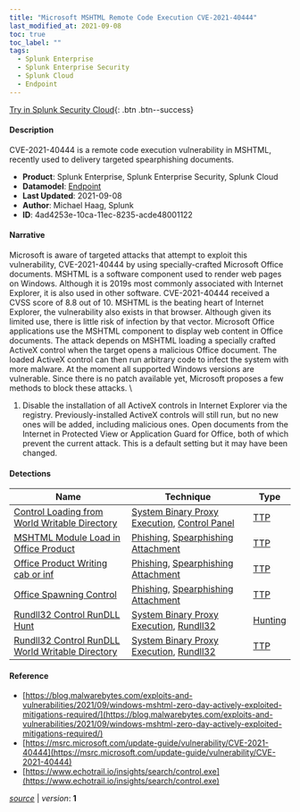 ```yaml
---
title: "Microsoft MSHTML Remote Code Execution CVE-2021-40444"
last_modified_at: 2021-09-08
toc: true
toc_label: ""
tags:
  - Splunk Enterprise
  - Splunk Enterprise Security
  - Splunk Cloud
  - Endpoint
---
```


[Try in Splunk Security Cloud](https://www.splunk.com/en_us/cyber-security.html){: .btn .btn--success}

#### Description

CVE-2021-40444 is a remote code execution vulnerability in MSHTML, recently used to delivery targeted spearphishing documents.

- **Product**: Splunk Enterprise, Splunk Enterprise Security, Splunk Cloud
- **Datamodel**: [Endpoint](https://docs.splunk.com/Documentation/CIM/latest/User/Endpoint)
- **Last Updated**: 2021-09-08
- **Author**: Michael Haag, Splunk
- **ID**: 4ad4253e-10ca-11ec-8235-acde48001122

#### Narrative

Microsoft is aware of targeted attacks that attempt to exploit this vulnerability, CVE-2021-40444 by using specially-crafted Microsoft Office documents. MSHTML is a software component used to render web pages on Windows. Although it is 2019s most commonly associated with Internet Explorer, it is also used in other software.  CVE-2021-40444 received a CVSS score of 8.8 out of 10. MSHTML is the beating heart of Internet Explorer, the vulnerability also exists in that browser. Although given its limited use, there is little risk of infection by that vector. Microsoft Office applications use the MSHTML component to display web content in Office documents. The attack depends on MSHTML loading a specially crafted ActiveX control when the target opens a malicious Office document. The loaded ActiveX control can then run arbitrary code to infect the system with more malware. At the moment all supported Windows versions are vulnerable. Since there is no patch available yet, Microsoft proposes a few methods to block these attacks. \
1. Disable the installation of all ActiveX controls in Internet Explorer via the registry. Previously-installed ActiveX controls will still run, but no new ones will be added, including malicious ones. Open documents from the Internet in Protected View or Application Guard for Office, both of which prevent the current attack. This is a default setting but it may have been changed.

#### Detections

| Name        | Technique   | Type         |
| ----------- | ----------- |--------------|
| [Control Loading from World Writable Directory](/endpoint/10423ac4-10c9-11ec-8dc4-acde48001122/) | [System Binary Proxy Execution](/tags/#system-binary-proxy-execution), [Control Panel](/tags/#control-panel) | [TTP](https://github.com/splunk/security_content/wiki/Detection-Analytic-Types) |
| [MSHTML Module Load in Office Product](/endpoint/5f1c168e-118b-11ec-84ff-acde48001122/) | [Phishing](/tags/#phishing), [Spearphishing Attachment](/tags/#spearphishing-attachment) | [TTP](https://github.com/splunk/security_content/wiki/Detection-Analytic-Types) |
| [Office Product Writing cab or inf](/endpoint/f48cd1d4-125a-11ec-a447-acde48001122/) | [Phishing](/tags/#phishing), [Spearphishing Attachment](/tags/#spearphishing-attachment) | [TTP](https://github.com/splunk/security_content/wiki/Detection-Analytic-Types) |
| [Office Spawning Control](/endpoint/053e027c-10c7-11ec-8437-acde48001122/) | [Phishing](/tags/#phishing), [Spearphishing Attachment](/tags/#spearphishing-attachment) | [TTP](https://github.com/splunk/security_content/wiki/Detection-Analytic-Types) |
| [Rundll32 Control RunDLL Hunt](/endpoint/c8e7ced0-10c5-11ec-8b03-acde48001122/) | [System Binary Proxy Execution](/tags/#system-binary-proxy-execution), [Rundll32](/tags/#rundll32) | [Hunting](https://github.com/splunk/security_content/wiki/Detection-Analytic-Types) |
| [Rundll32 Control RunDLL World Writable Directory](/endpoint/1adffe86-10c3-11ec-8ce6-acde48001122/) | [System Binary Proxy Execution](/tags/#system-binary-proxy-execution), [Rundll32](/tags/#rundll32) | [TTP](https://github.com/splunk/security_content/wiki/Detection-Analytic-Types) |

#### Reference

* [https://blog.malwarebytes.com/exploits-and-vulnerabilities/2021/09/windows-mshtml-zero-day-actively-exploited-mitigations-required/](https://blog.malwarebytes.com/exploits-and-vulnerabilities/2021/09/windows-mshtml-zero-day-actively-exploited-mitigations-required/)
* [https://msrc.microsoft.com/update-guide/vulnerability/CVE-2021-40444](https://msrc.microsoft.com/update-guide/vulnerability/CVE-2021-40444)
* [https://www.echotrail.io/insights/search/control.exe](https://www.echotrail.io/insights/search/control.exe)



[*source*](https://github.com/splunk/security_content/tree/develop/stories/microsoft_mshtml_remote_code_execution_cve-2021-40444.yml) \| *version*: **1**